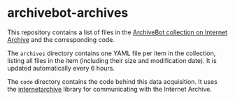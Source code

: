 # archivebot-archives
This repository contains a list of files in the [ArchiveBot collection on Internet Archive](https://archive.org/details/archivebot) and the corresponding code.

The `archives` directory contains one YAML file per item in the collection, listing all files in the item (including their size and modification date). It is updated automatically every 6 hours.

The `code` directory contains the code behind this data acquisition. It uses the [internetarchive](https://github.com/jjjake/internetarchive) library for communicating with the Internet Archive.
